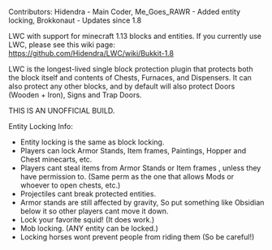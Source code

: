 Contributors:
Hidendra - Main Coder, Me_Goes_RAWR - Added entity locking, Brokkonaut - Updates since 1.8

LWC with support for minecraft 1.13 blocks and entities. If you currently use LWC, please see this wiki page: https://github.com/Hidendra/LWC/wiki/Bukkit-1.8


LWC is the longest-lived single block protection plugin that protects both the block itself and contents of Chests, Furnaces, and Dispensers. It can also protect any other blocks, and by default will also protect Doors (Wooden + Iron), Signs and Trap Doors.

THIS IS AN UNOFFICIAL BUILD.

Entity Locking Info:
- Entity locking is the same as block locking.
- Players can lock Armor Stands, Item frames, Paintings, Hopper and Chest minecarts, etc.
- Players cant steal items from Armor Stands or Item frames , unless they have permission to. (Same perm as the one that allows Mods or whoever to open chests, etc.)
- Projectiles cant break protected entities.
- Armor stands are still affected by gravity, So put something like Obsidian below it so other players cant move it down.
- Lock your favorite squid! (It does work.)
- Mob locking. (ANY entity can be locked.)
- Locking horses wont prevent people from riding them (So be careful!)
